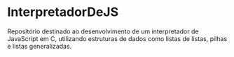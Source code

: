 # InterpretadorDeJS
Repositório destinado ao desenvolvimento de um interpretador de JavaScript em C, utilizando estruturas de dados como listas de listas, pilhas e listas generalizadas.
